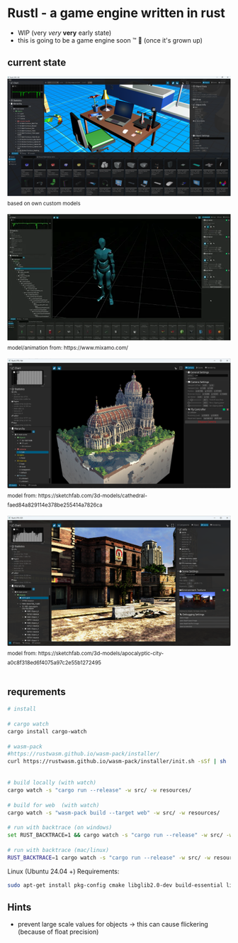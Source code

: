 # Rustl - a game engine written in rust

* WIP (very _very_ **very** early state)
* this is going to be a game engine soon ™️ 😬 (once it's grown up)


## current state
<img src="history/2024-09-09-2.png" width="720">
<sub>based on own custom models</sub>
<br><br>


<img src="history/2023-12-31-2.webp" width="720">
<sub>model/animation from: https://www.mixamo.com/</sub>
<br><br>

<img src="history/2023-10-05.png" width="720">
<sub>model from: https://sketchfab.com/3d-models/cathedral-faed84a829114e378be255414a7826ca</sub>
<br><br>

<img src="history/2023-11-12.png" width="720">
<sub>model from: https://sketchfab.com/3d-models/apocalyptic-city-a0c8f318ed6f4075a97c2e55b1272495</sub>
<br><br>

## requrements

```bash
# install

# cargo watch
cargo install cargo-watch

# wasm-pack
#https://rustwasm.github.io/wasm-pack/installer/
curl https://rustwasm.github.io/wasm-pack/installer/init.sh -sSf | sh
```


```bash

# build locally (with watch)
cargo watch -s "cargo run --release" -w src/ -w resources/

# build for web  (with watch)
cargo watch -s "wasm-pack build --target web" -w src/ -w resources/

# run with backtrace (on windows)
set RUST_BACKTRACE=1 && cargo watch -s "cargo run --release" -w src/ -w resources/

# run with backtrace (mac/linux)
RUST_BACKTRACE=1 cargo watch -s "cargo run --release" -w src/ -w resources/

```

Linux (Ubuntu 24.04 +) Requirements:
```bash
sudo apt-get install pkg-config cmake libglib2.0-dev build-essential libgtk-3-dev librust-alsa-sys-dev libasound2-dev libudev-dev
```


## Hints
* prevent large scale values for objects -> this can cause flickering (because of float precision)